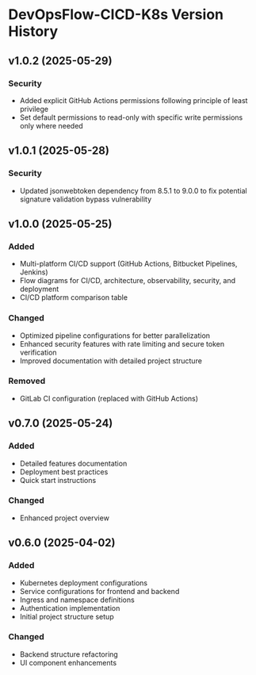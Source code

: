 # DevOpsFlow-CICD-K8s Version History

## v1.0.2 (2025-05-29)
### Security
- Added explicit GitHub Actions permissions following principle of least privilege
- Set default permissions to read-only with specific write permissions only where needed

## v1.0.1 (2025-05-28)
### Security
- Updated jsonwebtoken dependency from 8.5.1 to 9.0.0 to fix potential signature validation bypass vulnerability

## v1.0.0 (2025-05-25)
### Added
- Multi-platform CI/CD support (GitHub Actions, Bitbucket Pipelines, Jenkins)
- Flow diagrams for CI/CD, architecture, observability, security, and deployment
- CI/CD platform comparison table

### Changed
- Optimized pipeline configurations for better parallelization
- Enhanced security features with rate limiting and secure token verification
- Improved documentation with detailed project structure

### Removed
- GitLab CI configuration (replaced with GitHub Actions)

## v0.7.0 (2025-05-24)
### Added
- Detailed features documentation
- Deployment best practices
- Quick start instructions

### Changed
- Enhanced project overview

## v0.6.0 (2025-04-02)
### Added
- Kubernetes deployment configurations
- Service configurations for frontend and backend
- Ingress and namespace definitions
- Authentication implementation
- Initial project structure setup

### Changed
- Backend structure refactoring
- UI component enhancements